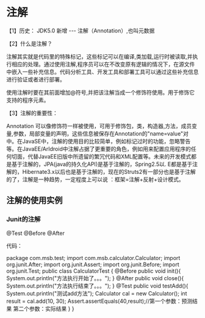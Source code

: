 # 注解
【1】历史：
JDK5.0 新增 ---  注解（Annotation）,也叫元数据

【2】什么是注解？

注解其实就是代码里的特殊标记，这些标记可以在编译,类加载,运行时被读取,并执行相应的处理。通过使用注解,程序员可以在不改变原有逻辑的情况下，在源文件中嵌入一些补充信息。代码分析工具、开发工具和部署工具可以通过这些补充信息进行验证或者进行部署。

使用注解时要在其前面增加@符号,并把该注解当成一个修饰符使用。用于修饰它支持的程序元素。

【3】注解的重要性：

Annotation 可以像修饰符一样被使用，可用于修饰包，类，构造器,方法，成员变量,参数，局部变量的声明，这些信息被保存在Annotation的"name=value"对中。在JavaSE中，注解的使用目的比较简单，例如标记过时的功能，忽略警告等。在JavaEE/ArIdroid中注解占据了更重要的角色，例如用来配置应用程序的任何切面，代替JavaEE旧版中所遗留的繁冗代码和XML配置等。未来的开发模式都是基于注解的，JPA(java的持久化API)是基于注解的，Spring2.5以. E都是基于注解的，Hibernate3.x以后也是基于注解的，现在的Struts2有一部分也是基于注解的了，注解是一种趋势，一定程度上可以说 ：框架=注解+反射+设计模式。
## 注解的使用实例
### Junit的注解
@Test
@Before
@After

代码：

package com.msb.test;
import com.msb.calculator.Calculator;
import org.junit.After;
import org.junit.Assert;
import org.junit.Before;
import org.junit.Test;
public class CalculatorTest {
    @Before
    public void init(){
        System.out.println("方法执行开始了。。。");
    }
    @After
    public void close(){
        System.out.println("方法执行结束了。。。");
    }
    @Test
    public void testAdd(){
        System.out.println("测试add方法");
        Calculator cal = new Calculator();
        int result = cal.add(10, 30);
        Assert.assertEquals(40,result);//第一个参数：预测结果  第二个参数：实际结果
    }
}
